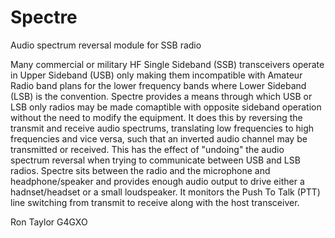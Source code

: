# Spectre
Audio spectrum reversal module for SSB radio

Many commercial or military HF Single Sideband (SSB) transceivers operate in Upper Sideband (USB) only making them incompatible with Amateur Radio band plans for the lower 
frequency bands where Lower Sideband (LSB) is the convention. Spectre provides a means through which USB or LSB only radios may be made comaptible with opposite sideband operation
without the need to modify the equipment. It does this by reversing the transmit and receive audio spectrums, translating low frequencies to high frequencies and vice versa, such 
that an inverted audio channel may be transmitted or received. This has the effect of "undoing" the audio spectrum reversal when trying to communicate between USB and LSB radios.
Spectre sits between the radio and the microphone and headphone/speaker and provides enough audio output to drive either a hadnset/headset or a small loudspeaker. It monitors the 
Push To Talk (PTT) line switching from transmit to receive along with the host transceiver.

Ron Taylor G4GXO


